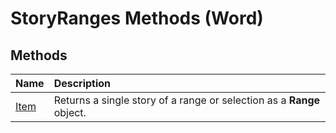 
# StoryRanges Methods (Word)

## Methods



|**Name**|**Description**|
|:-----|:-----|
|[Item](6d6cbde9-8e40-9ae7-a807-dc0889303aec.md)|Returns a single story of a range or selection as a  **Range** object.|
